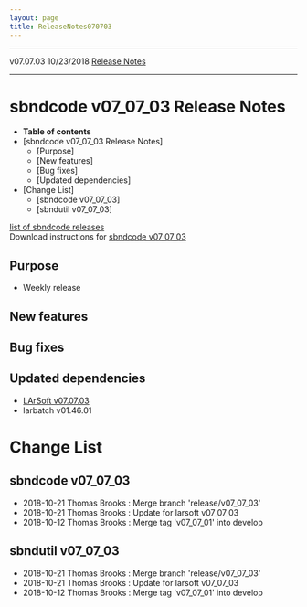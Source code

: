 ```yaml
---
layout: page
title: ReleaseNotes070703
---
```


  ----------- ------------ -- -- ------------------------------------------------------
  v07.07.03   10/23/2018         [Release Notes](ReleaseNotes070703.html)
  ----------- ------------ -- -- ------------------------------------------------------



sbndcode v07\_07\_03 Release Notes
======================================================================================

-   **Table of contents**
-   [sbndcode v07\_07\_03 Release
    Notes]
    -   [Purpose]
    -   [New features]
    -   [Bug fixes]
    -   [Updated dependencies]
-   [Change List]
    -   [sbndcode v07\_07\_03]
    -   [sbndutil v07\_07\_03]

[list of sbndcode
releases](List_of_SBND_code_releases.html)\
Download instructions for [sbndcode
v07\_07\_03](http://scisoft.fnal.gov/scisoft/bundles/sbnd/v07_07_03/sbndcode-v07_07_03.html)



Purpose
----------------------------------

-   Weekly release



New features
--------------------------------------------



Bug fixes
--------------------------------------



Updated dependencies
------------------------------------------------------------

-   [LArSoft
    v07.07.03](https://cdcvs.fnal.gov/redmine/projects/larsoft/wiki/ReleaseNotes070703)
-   larbatch v01.46.01



Change List
==========================================



sbndcode v07\_07\_03
----------------------------------------------------------

-   2018-10-21 Thomas Brooks : Merge branch \'release/v07\_07\_03\'
-   2018-10-21 Thomas Brooks : Update for larsoft v07\_07\_03
-   2018-10-12 Thomas Brooks : Merge tag \'v07\_07\_01\' into develop



sbndutil v07\_07\_03
----------------------------------------------------------

-   2018-10-21 Thomas Brooks : Merge branch \'release/v07\_07\_03\'
-   2018-10-21 Thomas Brooks : Update for larsoft v07\_07\_03
-   2018-10-12 Thomas Brooks : Merge tag \'v07\_07\_01\' into develop
